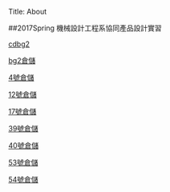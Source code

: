 Title: About

##2017Spring 機械設計工程系協同產品設計實習

<p><a href="https://mde2a2.kmol.info/cdbg2/home"> cdbg2</a></p>
<p><a href="https://github.com/40423212/2017springcd_bg2">bg2倉儲</a></p>
<p><a href="https://github.com/40423204/2017springcd_hw">4號倉儲</a></p>
<p><a href="https://github.com/40423212/2017springcd_hw">12號倉儲</a></p>
<p><a href="https://github.com/40423217/2017springcd_hw">17號倉儲</a></p>
<p><a href="https://github.com/a40423239/2017springcd_hw">39號倉儲</a></p>
<p><a href="https://github.com/40423240/2017springcd_hw">40號倉儲</a></p>
<p><a href="https://github.com/40423253/2017springcd_hw">53號倉儲</a></p>
<p><a href="https://github.com/40423254/2017springcd_hw">54號倉儲</a></p>







